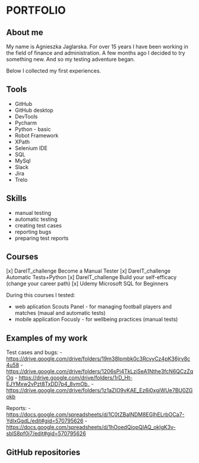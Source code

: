 # PORTFOLIO
## About me
My name is Agnieszka Jaglarska. For over 15 years I have been working in the field of finance and administration. A few months ago I decided to try something new. And so my testing adventure began. 

Below I collected my first experiences. 

## Tools
* GitHub
* GitHub desktop
* DevTools
* Pycharm
* Python - basic
* Robot Framework
* XPath
* Selenium IDE
* SQL
* MySql
* Slack
* Jira
* Trelo

## Skills
* manual testing
* automatic testing
* creating test cases
* reporting bugs
* preparing test reports

## Courses
[x] DareIT_challenge Become a Manual Tester
[x] DareIT_challenge Automatic Tests+Python
[x] DareIT_challenge Build your self-efficacy (change your career path)
[x] Udemy Microsoft SQL for Beginners

During this courses I tested:
  - web aplication Scouts Panel - for managing football players and matches (maual and automatic tests) 
  - mobile application Focusly - for wellbeing practices (manual tests)

## Examples of my work
  Test cases and bugs:
    - https://drive.google.com/drive/folders/19m38Ipmbk0c3RcvyCz4pK36jrv8c4u58
    - https://drive.google.com/drive/folders/1206sPi4TkLziSeA1Nthe3fcN6QCzZqOg
    - https://drive.google.com/drive/folders/1rD_Ht-EJYMxw2vPzt8TxDD7p4_8vmOb_
    - https://drive.google.com/drive/folders/1z1aZIO9vKAE_Ez6i0xgiWUe7BU0ZGokb
  
  Reports:
    - https://docs.google.com/spreadsheets/d/1C0tZBalNDM8EGlhELrbOCa7-YdIxGgdL/edit#gid=570795626
    - https://docs.google.com/spreadsheets/d/1hOoedQiopQIAQ_oklgK3v-sblS8pf0j7/edit#gid=570795626
    
## GitHub repositories

